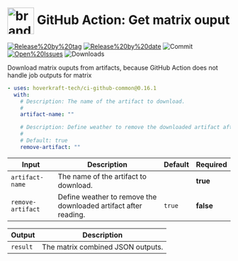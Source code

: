 <!-- start title -->

# <img src=".github/ghadocs/branding.svg" width="60px" align="center" alt="branding<icon:download-cloud color:gray-dark>" /> GitHub Action: Get matrix ouput

<!-- end title -->
<!--
// jscpd:ignore-start
-->
<!-- start badges -->

<a href="https%3A%2F%2Fgithub.com%2Fhoverkraft-tech%2Fci-github-common%2Freleases%2Flatest"><img src="https://img.shields.io/github/v/release/hoverkraft-tech/ci-github-common?display_name=tag&sort=semver&logo=github&style=flat-square" alt="Release%20by%20tag" /></a>
<a href="https%3A%2F%2Fgithub.com%2Fhoverkraft-tech%2Fci-github-common%2Freleases%2Flatest"><img src="https://img.shields.io/github/release-date/hoverkraft-tech/ci-github-common?display_name=tag&sort=semver&logo=github&style=flat-square" alt="Release%20by%20date" /></a>
<img src="https://img.shields.io/github/last-commit/hoverkraft-tech/ci-github-common?logo=github&style=flat-square" alt="Commit" />
<a href="https%3A%2F%2Fgithub.com%2Fhoverkraft-tech%2Fci-github-common%2Fissues"><img src="https://img.shields.io/github/issues/hoverkraft-tech/ci-github-common?logo=github&style=flat-square" alt="Open%20Issues" /></a>
<img src="https://img.shields.io/github/downloads/hoverkraft-tech/ci-github-common/total?logo=github&style=flat-square" alt="Downloads" />

<!-- end badges -->
<!--
// jscpd:ignore-end
-->
<!-- start description -->

Download matrix ouputs from artifacts, because GitHub Action does not handle job outputs for matrix

<!-- end description -->
<!-- start contents -->
<!-- end contents -->
<!-- start usage -->

```yaml
- uses: hoverkraft-tech/ci-github-common@0.16.1
  with:
    # Description: The name of the artifact to download.
    #
    artifact-name: ""

    # Description: Define weather to remove the downloaded artifact after reading.
    #
    # Default: true
    remove-artifact: ""
```

<!-- end usage -->
<!-- start inputs -->

| **Input**                    | **Description**                                                 | **Default**       | **Required** |
| ---------------------------- | --------------------------------------------------------------- | ----------------- | ------------ |
| <code>artifact-name</code>   | The name of the artifact to download.                           |                   | **true**     |
| <code>remove-artifact</code> | Define weather to remove the downloaded artifact after reading. | <code>true</code> | **false**    |

<!-- end inputs -->
<!-- start outputs -->

| **Output**          | **Description**                   |
| ------------------- | --------------------------------- |
| <code>result</code> | The matrix combined JSON outputs. |

<!-- end outputs -->
<!-- start [.github/ghadocs/examples/] -->
<!-- end [.github/ghadocs/examples/] -->
